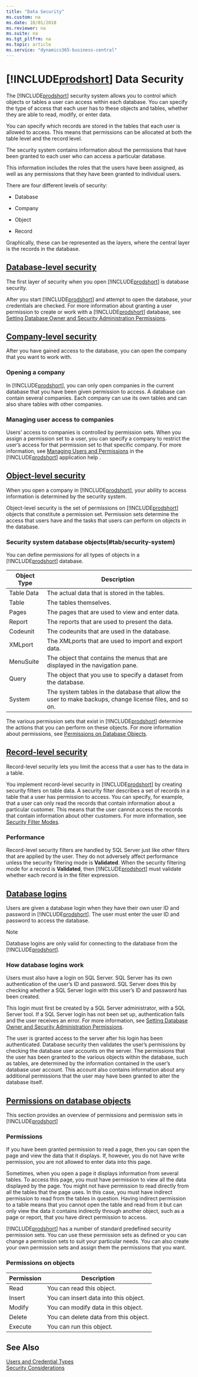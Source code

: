 ```yaml
---
title: "Data Security"
ms.custom: na
ms.date: 10/01/2018
ms.reviewer: na
ms.suite: na
ms.tgt_pltfrm: na
ms.topic: article
ms.service: "dynamics365-business-central"
---
```

# [!INCLUDE[prodshort](../developer/includes/prodshort.md)] Data Security

The [!INCLUDE[prodshort](../developer/includes/prodshort.md)] security system allows you to control which objects or tables a user can access within each database. You can specify the type of access that each user has to these objects and tables, whether they are able to read, modify, or enter data.  

 You can specify which records are stored in the tables that each user is allowed to access. This means that permissions can be allocated at both the table level and the record level.  
  
 The security system contains information about the permissions that have been granted to each user who can access a particular database.  
  
 This information includes the roles that the users have been assigned, as well as any permissions that they have been granted to individual users.  
  
 There are four different levels of security:  
  
-   Database  
  
-   Company  
  
-   Object  
  
-   Record  
  
Graphically, these can be represented as the layers, where the central layer is the records in the database. 

## [Database-level security](#tab/database-level)

The first layer of security when you open [!INCLUDE[prodshort](../developer/includes/prodshort.md)] is database security.  
 
After you start [!INCLUDE[prodshort](../developer/includes/prodshort.md)] and attempt to open the database, your credentials are checked.  For more information about granting a user permission to create or work with a [!INCLUDE[prodshort](../developer/includes/prodshort.md)] database, see [Setting Database Owner and Security Administration Permissions](Setting-Database-Owner-and-Security-Administration-Permissions.md).  

## [Company-level security](#tab/company-level)

After you have gained access to the database, you can open the company that you want to work with.  

### Opening a company
  
In [!INCLUDE[prodshort](../developer/includes/prodshort.md)], you can only open companies in the current database that you have been given permission to access. A database can contain several companies. Each company can use its own tables and can also share tables with other companies.  

### Managing user access to companies
  
Users' access to companies is controlled by permission sets. When you assign a permission set to a user, you can specify a company to restrict the user’s access for that permission set to that specific company. For more information, see [Managing Users and Permissions](https://docs.microsoft.com/en-us/dynamics365/business-central/ui-how-users-permissions) in the [!INCLUDE[prodshort](../developer/includes/prodshort.md)] application help .

## [Object-level security](#tab/object-level)

When you open a company in [!INCLUDE[prodshort](../developer/includes/prodshort.md)], your ability to access information is determined by the security system.  
  
Object-level security is the set of permissions on [!INCLUDE[prodshort](../developer/includes/prodshort.md)] objects that constitute a permission set. Permission sets determine the access that users have and the tasks that users can perform on objects in the database.  
  
### Security system database objects(#tab/security-system)
  
 You can define permissions for all types of objects in a [!INCLUDE[prodshort](../developer/includes/prodshort.md)] database.  
  
|Object Type|Description|  
|-----------------|-----------------|  
|Table Data|The actual data that is stored in the tables.|  
|Table|The tables themselves.|  
|Pages|The pages that are used to view and enter data.|  
|Report|The reports that are used to present the data.|  
|Codeunit|The codeunits that are used in the database.|  
|XMLport|The XMLports that are used to import and export data.|  
|MenuSuite|The object that contains the menus that are displayed in the navigation pane.|  
|Query|The object that you use to specify a dataset from the database.|  
|System|The system tables in the database that allow the user to make backups, change license files, and so on.|  
  
The various permission sets that exist in [!INCLUDE[prodshort](../developer/includes/prodshort.md)] determine the actions that you can perform on these objects. For more information about permissions, see [Permissions on Database Objects](../developer/devenv-permissions-on-database-objects.md).

## [Record-level security](#tab/record-level)

Record-level security lets you limit the access that a user has to the data in a table.  
  
You implement record-level security in [!INCLUDE[prodshort](../developer/includes/prodshort.md)] by creating security filters on table data. A security filter describes a set of records in a table that a user has permission to access. You can specify, for example, that a user can only read the records that contain information about a particular customer. This means that the user cannot access the records that contain information about other customers. For more information, see [Security Filter Modes](Security-Filters.md). 
  
### Performance
  
Record-level security filters are handled by SQL Server just like other filters that are applied by the user. They do not adversely affect performance unless the security filtering mode is **Validated**. When the security filtering mode for a record is **Validated**, then [!INCLUDE[prodshort](../developer/includes/prodshort.md)] must validate whether each record is in the filter expression.  
  

## [Database logins](#tab/databaselogins)

Users are given a database login when they have their own user ID and password in [!INCLUDE[prodshort](../developer/includes/prodshort.md)]. The user must enter the user ID and password to access the database.  
  
> [!NOTE]  
>  Database logins are only valid for connecting to the database from the [!INCLUDE[prodshort](../developer/includes/prodshort.md)].  
  
### How database logins work
  
 Users must also have a login on SQL Server. SQL Server has its own authentication of the user’s ID and password. SQL Server does this by checking whether a SQL Server login with this user’s ID and password has been created.  
  
 This login must first be created by a SQL Server administrator, with a SQL Server tool. If a SQL Server login has not been set up, authentication fails and the user receives an error. For more information, see [Setting Database Owner and Security Administration Permissions](Setting-Database-Owner-and-Security-Administration-Permissions.md).  
  
 The user is granted access to the server after his login has been authenticated. Database security then validates the user’s permissions by checking the database user accounts on the server. The permissions that the user has been granted to the various objects within the database, such as tables, are determined by the information contained in the user’s database user account. This account also contains information about any additional permissions that the user may have been granted to alter the database itself.

## [Permissions on database objects](#tab/permissions)

This section provides an overview of permissions and permission sets in [!INCLUDE[prodshort](../developer/includes/prodshort.md)]  
  
### Permissions
 
 If you have been granted permission to read a page, then you can open the page and view the data that it displays. If, however, you do not have write permission, you are not allowed to enter data into this page.  
  
 Sometimes, when you open a page it displays information from several tables. To access this page, you must have permission to view all the data displayed by the page. You might not have permission to read directly from all the tables that the page uses. In this case, you must have indirect permission to read from the tables in question. Having indirect permission to a table means that you cannot open the table and read from it but can only view the data it contains indirectly through another object, such as a page or report, that you have direct permission to access.  
  
 [!INCLUDE[prodshort](../developer/includes/prodshort.md)] has a number of standard predefined security permission sets. You can use these permission sets as defined or you can change a permission sets to suit your particular needs. You can also create your own permission sets and assign them the permissions that you want.  
  
### Permissions on objects  
  
|Permission|Description|  
|----------------|-----------------|  
|Read|You can read this object.|  
|Insert|You can insert data into this object.|  
|Modify|You can modify data in this object.|  
|Delete|You can delete data from this object.|  
|Execute|You can run this object.|
    
## See Also  

 [Users and Credential Types](../administration/users-credential-types.md)   
 [Security Considerations](Security-Considerations.md)
